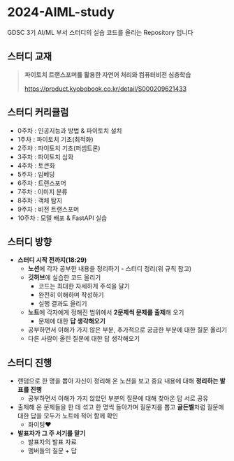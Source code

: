 # 2024-AIML-study

GDSC 3기 AI/ML 부서 스터디의 실습 코드를 올리는 Repository 입니다


## 스터디 교재
> **파이토치 트랜스포머를 활용한 자연어 처리와 컴퓨터비전 심층학습**
>
> 
> https://product.kyobobook.co.kr/detail/S000209621433
>

## 스터디 커리큘럼

- 0주차 : 인공지능과 방법 & 파이토치 설치
- 1주차 : 파이토치 기초(최적화)
- 2주차 : 파이토치 기초(퍼셉트론)
- 3주차 : 파이토치 심화
- 4주차 : 토큰화
- 5주차 : 임베딩
- 6주차 : 트랜스포머
- 7주차 : 이미지 분류
- 8주차 : 객체 탐지
- 9주차 : 비전 트랜스포머
- 10주차 : 모델 배포 & FastAPI 실습

## 스터디 방향

- **스터디 시작 전까지(18:29)**
    - **노션**에 각자 공부한 내용을 정리하기 - 스터디 정리(위 규칙 참고)
    - **깃허브**에 실습한 코드 올리기
        - 코드는 최대한 자세하게 주석을 달기
        - 완전히 이해하며 작성하기
        - 실행 결과도 올리기
    - **노트**에 각자에게 정해진 범위에서 **2문제씩 문제를 출제**해 오기
        - 문제에 대한 **답 생각해오기**
    - 공부하면서 이해가 가지 않은 부분, 추가적으로 궁금한 부분에 대한 질문 올리기
    - 다른 사람이 올린 질문에 대한 답 생각해오기

 ## 스터디 진행

- 랜덤으로 한 명을 뽑아 자신이 정리해 온 노션을 보고 중요 내용에 대해 **정리하는 발표를 진행**
    - 공부하면서 이해가 가지 않았던 부분의 질문에 대해 찾아온 답 서로 공유
- 출제해 온 문제들을 한 데 섞고 한 명씩 돌아가며 질문지를 뽑고 **골든벨**처럼 질문에 대한 답을 모두가 노트에 적어 함께 확인
    - 화이팅❤️
- **발표자가 그 주 서기를 맡기**
    - 발표자의 발표 자료
    - 멤버들의 질문 + 답
